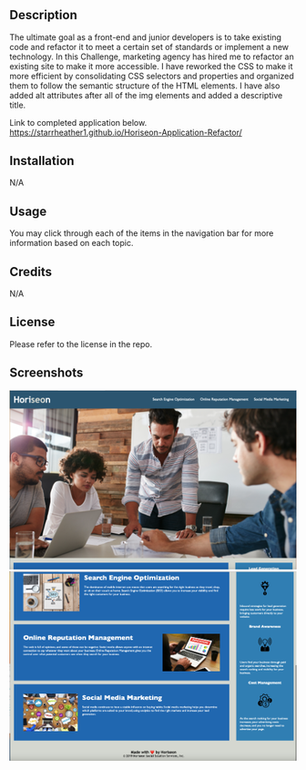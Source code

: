 # <Challenge-Week-1>

## Description

The ultimate goal as a front-end and junior developers is to take existing code and refactor it to meet a certain set of standards or implement a new technology. In this Challenge, marketing agency has hired me to refactor an existing site to make it more accessible. I have reworked the CSS to make it more efficient by consolidating CSS selectors and properties and organized them to follow the semantic structure of the HTML elements. I have also added alt attributes after all of the img elements and added a descriptive title.


Link to completed application below.
https://starrheather1.github.io/Horiseon-Application-Refactor/


## Installation

N/A

## Usage

You may click through each of the items in the navigation bar for more information based on each topic.

## Credits

N/A

## License

Please refer to the license in the repo.

## Screenshots

![Landing Page](./assets/images/Screenshot-1.png)
![Landing Page](./assets/images/Screenshot-2.png)